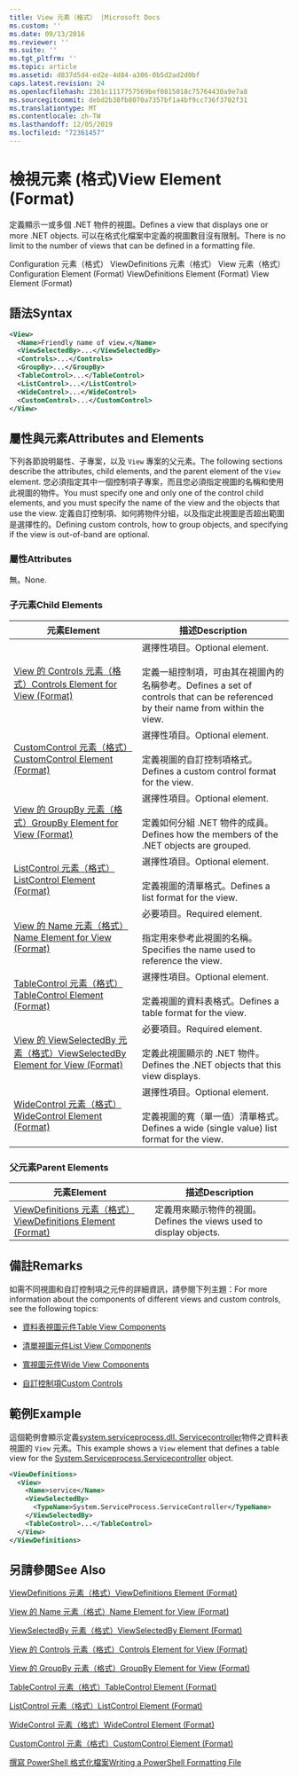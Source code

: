 ```yaml
---
title: View 元素（格式） |Microsoft Docs
ms.custom: ''
ms.date: 09/13/2016
ms.reviewer: ''
ms.suite: ''
ms.tgt_pltfrm: ''
ms.topic: article
ms.assetid: d837d5d4-ed2e-4d84-a306-0b5d2ad2d0bf
caps.latest.revision: 24
ms.openlocfilehash: 2361c1117757569bef0815018c75764430a9e7a8
ms.sourcegitcommit: debd2b38fb8070a7357bf1a4bf9cc736f3702f31
ms.translationtype: MT
ms.contentlocale: zh-TW
ms.lasthandoff: 12/05/2019
ms.locfileid: "72361457"
---
```

# <a name="view-element-format"></a><span data-ttu-id="17aaf-102">檢視元素 (格式)</span><span class="sxs-lookup"><span data-stu-id="17aaf-102">View Element (Format)</span></span>

<span data-ttu-id="17aaf-103">定義顯示一或多個 .NET 物件的視圖。</span><span class="sxs-lookup"><span data-stu-id="17aaf-103">Defines a view that displays one or more .NET objects.</span></span> <span data-ttu-id="17aaf-104">可以在格式化檔案中定義的視圖數目沒有限制。</span><span class="sxs-lookup"><span data-stu-id="17aaf-104">There is no limit to the number of views that can be defined in a formatting file.</span></span>

<span data-ttu-id="17aaf-105">Configuration 元素（格式） ViewDefinitions 元素（格式） View 元素（格式）</span><span class="sxs-lookup"><span data-stu-id="17aaf-105">Configuration Element (Format) ViewDefinitions Element (Format) View Element (Format)</span></span>

## <a name="syntax"></a><span data-ttu-id="17aaf-106">語法</span><span class="sxs-lookup"><span data-stu-id="17aaf-106">Syntax</span></span>

```xml
<View>
  <Name>Friendly name of view.</Name>
  <ViewSelectedBy>...</ViewSelectedBy>
  <Controls>...</Controls>
  <GroupBy>...</GroupBy>
  <TableControl>...</TableControl>
  <ListControl>...</ListControl>
  <WideControl>...</WideControl>
  <CustomControl>...</CustomControl>
</View>
```

## <a name="attributes-and-elements"></a><span data-ttu-id="17aaf-107">屬性與元素</span><span class="sxs-lookup"><span data-stu-id="17aaf-107">Attributes and Elements</span></span>

<span data-ttu-id="17aaf-108">下列各節說明屬性、子專案，以及 `View` 專案的父元素。</span><span class="sxs-lookup"><span data-stu-id="17aaf-108">The following sections describe the attributes, child elements, and the parent element of the `View` element.</span></span> <span data-ttu-id="17aaf-109">您必須指定其中一個控制項子專案，而且您必須指定視圖的名稱和使用此視圖的物件。</span><span class="sxs-lookup"><span data-stu-id="17aaf-109">You must specify one and only one of the control child elements, and you must specify the name of the view and the objects that use the view.</span></span> <span data-ttu-id="17aaf-110">定義自訂控制項、如何將物件分組，以及指定此視圖是否超出範圍是選擇性的。</span><span class="sxs-lookup"><span data-stu-id="17aaf-110">Defining custom controls, how to group objects, and specifying if the view is out-of-band are optional.</span></span>

### <a name="attributes"></a><span data-ttu-id="17aaf-111">屬性</span><span class="sxs-lookup"><span data-stu-id="17aaf-111">Attributes</span></span>

<span data-ttu-id="17aaf-112">無。</span><span class="sxs-lookup"><span data-stu-id="17aaf-112">None.</span></span>

### <a name="child-elements"></a><span data-ttu-id="17aaf-113">子元素</span><span class="sxs-lookup"><span data-stu-id="17aaf-113">Child Elements</span></span>

|<span data-ttu-id="17aaf-114">元素</span><span class="sxs-lookup"><span data-stu-id="17aaf-114">Element</span></span>|<span data-ttu-id="17aaf-115">描述</span><span class="sxs-lookup"><span data-stu-id="17aaf-115">Description</span></span>|
|-------------|-----------------|
|[<span data-ttu-id="17aaf-116">View 的 Controls 元素（格式）</span><span class="sxs-lookup"><span data-stu-id="17aaf-116">Controls Element for View (Format)</span></span>](./controls-element-for-view-format.md)|<span data-ttu-id="17aaf-117">選擇性項目。</span><span class="sxs-lookup"><span data-stu-id="17aaf-117">Optional element.</span></span><br /><br /> <span data-ttu-id="17aaf-118">定義一組控制項，可由其在視圖內的名稱參考。</span><span class="sxs-lookup"><span data-stu-id="17aaf-118">Defines a set of controls that can be referenced by their name from within the view.</span></span>|
|[<span data-ttu-id="17aaf-119">CustomControl 元素（格式）</span><span class="sxs-lookup"><span data-stu-id="17aaf-119">CustomControl Element (Format)</span></span>](./customcontrol-element-for-groupby-format.md)|<span data-ttu-id="17aaf-120">選擇性項目。</span><span class="sxs-lookup"><span data-stu-id="17aaf-120">Optional element.</span></span><br /><br /> <span data-ttu-id="17aaf-121">定義視圖的自訂控制項格式。</span><span class="sxs-lookup"><span data-stu-id="17aaf-121">Defines a custom control format for the view.</span></span>|
|[<span data-ttu-id="17aaf-122">View 的 GroupBy 元素（格式）</span><span class="sxs-lookup"><span data-stu-id="17aaf-122">GroupBy Element for View (Format)</span></span>](./groupby-element-for-view-format.md)|<span data-ttu-id="17aaf-123">選擇性項目。</span><span class="sxs-lookup"><span data-stu-id="17aaf-123">Optional element.</span></span><br /><br /> <span data-ttu-id="17aaf-124">定義如何分組 .NET 物件的成員。</span><span class="sxs-lookup"><span data-stu-id="17aaf-124">Defines how the members of the .NET objects are grouped.</span></span>|
|[<span data-ttu-id="17aaf-125">ListControl 元素（格式）</span><span class="sxs-lookup"><span data-stu-id="17aaf-125">ListControl Element (Format)</span></span>](./listcontrol-element-format.md)|<span data-ttu-id="17aaf-126">選擇性項目。</span><span class="sxs-lookup"><span data-stu-id="17aaf-126">Optional element.</span></span><br /><br /> <span data-ttu-id="17aaf-127">定義視圖的清單格式。</span><span class="sxs-lookup"><span data-stu-id="17aaf-127">Defines a list format for the view.</span></span>|
|[<span data-ttu-id="17aaf-128">View 的 Name 元素（格式）</span><span class="sxs-lookup"><span data-stu-id="17aaf-128">Name Element for View (Format)</span></span>](./name-element-for-view-format.md)|<span data-ttu-id="17aaf-129">必要項目。</span><span class="sxs-lookup"><span data-stu-id="17aaf-129">Required element.</span></span><br /><br /> <span data-ttu-id="17aaf-130">指定用來參考此視圖的名稱。</span><span class="sxs-lookup"><span data-stu-id="17aaf-130">Specifies the name used to reference the view.</span></span>|
|[<span data-ttu-id="17aaf-131">TableControl 元素（格式）</span><span class="sxs-lookup"><span data-stu-id="17aaf-131">TableControl Element (Format)</span></span>](./tablecontrol-element-format.md)|<span data-ttu-id="17aaf-132">選擇性項目。</span><span class="sxs-lookup"><span data-stu-id="17aaf-132">Optional element.</span></span><br /><br /> <span data-ttu-id="17aaf-133">定義視圖的資料表格式。</span><span class="sxs-lookup"><span data-stu-id="17aaf-133">Defines a table format for the view.</span></span>|
|[<span data-ttu-id="17aaf-134">View 的 ViewSelectedBy 元素（格式）</span><span class="sxs-lookup"><span data-stu-id="17aaf-134">ViewSelectedBy Element for View (Format)</span></span>](./viewselectedby-element-format.md)|<span data-ttu-id="17aaf-135">必要項目。</span><span class="sxs-lookup"><span data-stu-id="17aaf-135">Required element.</span></span><br /><br /> <span data-ttu-id="17aaf-136">定義此視圖顯示的 .NET 物件。</span><span class="sxs-lookup"><span data-stu-id="17aaf-136">Defines the .NET objects that this view displays.</span></span>|
|[<span data-ttu-id="17aaf-137">WideControl 元素（格式）</span><span class="sxs-lookup"><span data-stu-id="17aaf-137">WideControl Element (Format)</span></span>](./widecontrol-element-format.md)|<span data-ttu-id="17aaf-138">選擇性項目。</span><span class="sxs-lookup"><span data-stu-id="17aaf-138">Optional element.</span></span><br /><br /> <span data-ttu-id="17aaf-139">定義視圖的寬（單一值）清單格式。</span><span class="sxs-lookup"><span data-stu-id="17aaf-139">Defines a wide (single value) list format for the view.</span></span>|

### <a name="parent-elements"></a><span data-ttu-id="17aaf-140">父元素</span><span class="sxs-lookup"><span data-stu-id="17aaf-140">Parent Elements</span></span>

|<span data-ttu-id="17aaf-141">元素</span><span class="sxs-lookup"><span data-stu-id="17aaf-141">Element</span></span>|<span data-ttu-id="17aaf-142">描述</span><span class="sxs-lookup"><span data-stu-id="17aaf-142">Description</span></span>|
|-------------|-----------------|
|[<span data-ttu-id="17aaf-143">ViewDefinitions 元素（格式）</span><span class="sxs-lookup"><span data-stu-id="17aaf-143">ViewDefinitions Element (Format)</span></span>](./viewdefinitions-element-format.md)|<span data-ttu-id="17aaf-144">定義用來顯示物件的視圖。</span><span class="sxs-lookup"><span data-stu-id="17aaf-144">Defines the views used to display objects.</span></span>|

## <a name="remarks"></a><span data-ttu-id="17aaf-145">備註</span><span class="sxs-lookup"><span data-stu-id="17aaf-145">Remarks</span></span>

<span data-ttu-id="17aaf-146">如需不同視圖和自訂控制項之元件的詳細資訊，請參閱下列主題：</span><span class="sxs-lookup"><span data-stu-id="17aaf-146">For more information about the components of different views and custom controls, see the following topics:</span></span>

- [<span data-ttu-id="17aaf-147">資料表視圖元件</span><span class="sxs-lookup"><span data-stu-id="17aaf-147">Table View Components</span></span>](./creating-a-table-view.md)

- [<span data-ttu-id="17aaf-148">清單視圖元件</span><span class="sxs-lookup"><span data-stu-id="17aaf-148">List View Components</span></span>](./creating-a-list-view.md)

- [<span data-ttu-id="17aaf-149">寬視圖元件</span><span class="sxs-lookup"><span data-stu-id="17aaf-149">Wide View Components</span></span>](./creating-a-wide-view.md)

- [<span data-ttu-id="17aaf-150">自訂控制項</span><span class="sxs-lookup"><span data-stu-id="17aaf-150">Custom Controls</span></span>](./creating-custom-controls.md)

## <a name="example"></a><span data-ttu-id="17aaf-151">範例</span><span class="sxs-lookup"><span data-stu-id="17aaf-151">Example</span></span>

<span data-ttu-id="17aaf-152">這個範例會顯示定義[system.serviceprocess.dll. Servicecontroller](/dotnet/api/System.ServiceProcess.ServiceController)物件之資料表視圖的 `View` 元素。</span><span class="sxs-lookup"><span data-stu-id="17aaf-152">This example shows a `View` element that defines a table view for the [System.Serviceprocess.Servicecontroller](/dotnet/api/System.ServiceProcess.ServiceController) object.</span></span>

```xml
<ViewDefinitions>
  <View>
    <Name>service</Name>
    <ViewSelectedBy>
      <TypeName>System.ServiceProcess.ServiceController</TypeName>
    </ViewSelectedBy>
    <TableControl>...</TableControl>
  </View>
</ViewDefinitions>

```

## <a name="see-also"></a><span data-ttu-id="17aaf-153">另請參閱</span><span class="sxs-lookup"><span data-stu-id="17aaf-153">See Also</span></span>

[<span data-ttu-id="17aaf-154">ViewDefinitions 元素（格式）</span><span class="sxs-lookup"><span data-stu-id="17aaf-154">ViewDefinitions Element (Format)</span></span>](./viewdefinitions-element-format.md)

[<span data-ttu-id="17aaf-155">View 的 Name 元素（格式）</span><span class="sxs-lookup"><span data-stu-id="17aaf-155">Name Element for View (Format)</span></span>](./name-element-for-view-format.md)

[<span data-ttu-id="17aaf-156">ViewSelectedBy 元素（格式）</span><span class="sxs-lookup"><span data-stu-id="17aaf-156">ViewSelectedBy Element (Format)</span></span>](./viewselectedby-element-format.md)

[<span data-ttu-id="17aaf-157">View 的 Controls 元素（格式）</span><span class="sxs-lookup"><span data-stu-id="17aaf-157">Controls Element for View (Format)</span></span>](./controls-element-for-view-format.md)

[<span data-ttu-id="17aaf-158">View 的 GroupBy 元素（格式）</span><span class="sxs-lookup"><span data-stu-id="17aaf-158">GroupBy Element for View (Format)</span></span>](./groupby-element-for-view-format.md)

[<span data-ttu-id="17aaf-159">TableControl 元素（格式）</span><span class="sxs-lookup"><span data-stu-id="17aaf-159">TableControl Element (Format)</span></span>](./tablecontrol-element-format.md)

[<span data-ttu-id="17aaf-160">ListControl 元素（格式）</span><span class="sxs-lookup"><span data-stu-id="17aaf-160">ListControl Element (Format)</span></span>](./listcontrol-element-format.md)

[<span data-ttu-id="17aaf-161">WideControl 元素（格式）</span><span class="sxs-lookup"><span data-stu-id="17aaf-161">WideControl Element (Format)</span></span>](./widecontrol-element-format.md)

[<span data-ttu-id="17aaf-162">CustomControl 元素（格式）</span><span class="sxs-lookup"><span data-stu-id="17aaf-162">CustomControl Element (Format)</span></span>](./customcontrol-element-for-groupby-format.md)

[<span data-ttu-id="17aaf-163">撰寫 PowerShell 格式化檔案</span><span class="sxs-lookup"><span data-stu-id="17aaf-163">Writing a PowerShell Formatting File</span></span>](./writing-a-powershell-formatting-file.md)
